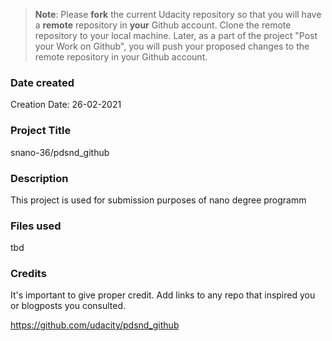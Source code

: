 >**Note**: Please **fork** the current Udacity repository so that you will have a **remote** repository in **your** Github account. Clone the remote repository to your local machine. Later, as a part of the project "Post your Work on Github", you will push your proposed changes to the remote repository in your Github account.

### Date created
Creation Date: 26-02-2021
### Project Title
snano-36/pdsnd_github

### Description
This project is used for submission purposes of nano degree programm 

### Files used
tbd

### Credits
It's important to give proper credit. Add links to any repo that inspired you or blogposts you consulted.

https://github.com/udacity/pdsnd_github
